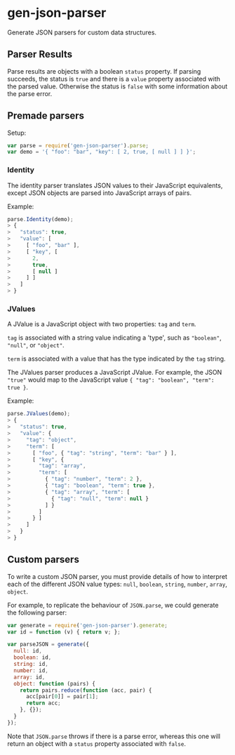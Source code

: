 # gen-json-parser
Generate JSON parsers for custom data structures.


## Parser Results

Parse results are objects with a boolean `status` property.
If parsing succeeds, the status is `true` and there is a `value` property associated with the parsed value.
Otherwise the status is `false` with some information about the parse error.


## Premade parsers

Setup:

~~~javascript
var parse = require('gen-json-parser').parse;
var demo = '{ "foo": "bar", "key": [ 2, true, [ null ] ] }';
~~~


### Identity

The identity parser translates JSON values to their JavaScript equivalents, except JSON objects are parsed into JavaScript arrays of pairs.

Example:

~~~javascript
parse.Identity(demo);
> {
>   "status": true,
>   "value": [
>     [ "foo", "bar" ],
>     [ "key", [
>       2,
>       true,
>       [ null ]
>     ] ]
>   ]
> }
~~~


### JValues

A JValue is a JavaScript object with two properties: `tag` and `term`.

`tag` is associated with a string value indicating a 'type', such as `"boolean"`, `"null"`, or `"object"`.

`term` is associated with a value that has the type indicated by the `tag` string.

The JValues parser produces a JavaScript JValue.  For example, the JSON `"true"` would map to the JavaScript value `{ "tag": "boolean", "term": true }`.

Example:

~~~javascript
parse.JValues(demo);
> {
>   "status": true,
>   "value": {
>     "tag": "object",
>     "term": [
>       [ "foo", { "tag": "string", "term": "bar" } ],
>       [ "key", {
>         "tag": "array",
>         "term": [
>           { "tag": "number", "term": 2 },
>           { "tag": "boolean", "term": true },
>           { "tag": "array", "term": [
>             { "tag": "null", "term": null }
>           ] }
>         ]
>       } ]
>     ]
>   }
> }

~~~


## Custom parsers

To write a custom JSON parser, you must provide details of how to interpret each of the different JSON value types: `null`, `boolean`, `string`,  `number`, `array`, `object`.

For example, to replicate the behaviour of `JSON.parse`, we could generate the following parser:

~~~javascript
var generate = require('gen-json-parser').generate;
var id = function (v) { return v; };

var parseJSON = generate({
  null: id,
  boolean: id,
  string: id,
  number: id,
  array: id,
  object: function (pairs) {
    return pairs.reduce(function (acc, pair) {
      acc[pair[0]] = pair[1];
      return acc;
    }, {});
  }
});
~~~

Note that `JSON.parse` throws if there is a parse error, whereas this one will return an object with a `status` property associated with `false`.

